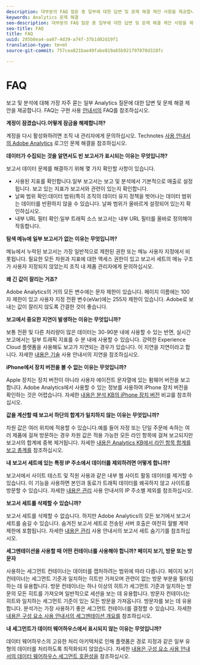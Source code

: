 ```yaml
---
description: 대부분의 FAQ 질문 중 일부에 대한 답변 및 문제 해결 제안 사항을 제공합니다.
keywords: Analytics 문제 해결
seo-description: 대부분의 FAQ 질문 중 일부에 대한 답변 및 문제 해결 제안 사항을 제공합니다.
seo-title: FAQ
title: FAQ
uuid: 285b0ea4-aa07-4d39-a74f-37b1d02d19f1
translation-type: tm+mt
source-git-commit: 757cea821bae49fabe819a65b921797070d328fc

---
```



# FAQ

보고 및 분석에 대해 가장 자주 묻는 일부 Analytics 질문에 대한 답변 및 문제 해결 제안을 제공합니다. FAQ는 구현 사용 [안내서의](/help/implement/faq.md) FAQ를 참조하십시오.

**계정이 잠겼습니다.어떻게 잠금을 해제합니까?**

계정을 다시 활성화하려면 조직 내 관리자에게 문의하십시오. Technotes [사용 안내서의 Adobe Analytics](/help/technotes/troubleshoot-login.md) 로그인 문제 해결을 참조하십시오.

**데이터가 수집되는 것을 알면서도 빈 보고서가 표시되는 이유는 무엇입니까?**

보고서 데이터 문제를 해결하기 위해 몇 가지 확인할 사항이 있습니다.

* 사용된 지표를 확인합니다.일부 보고서는 보고 및 분석에서 기본적으로 매출로 설정됩니다. 보고 있는 지표가 보고서와 관련이 있는지 확인합니다.
* 날짜 범위 확인:데이터 범위(특히 조직의 데이터 유지 정책을 벗어나는 데이터 범위는 데이터를 반환하지 않을 수 있습니다. 날짜 범위가 올바르게 설정되어 있는지 확인하십시오.
* 내부 URL 필터 확인:일부 트래픽 소스 보고서는 내부 URL 필터를 올바로 정의해야 작동합니다.

**탐색 메뉴에 일부 보고서가 없는 이유는 무엇입니까?**

메뉴에서 누락된 보고서는 가장 일반적으로 제한된 권한 또는 메뉴 사용자 지정에서 비롯됩니다. 필요한 모든 차원과 지표에 대한 액세스 권한이 있고 보고서 세트의 메뉴 구조가 사용자 지정되지 않았는지 조직 내 제품 관리자에게 문의하십시오.

**왜 긴 값이 잘리는 거죠?**

Adobe Analytics의 거의 모든 변수에는 문자 제한이 있습니다. 페이지 이름에는 100자 제한이 있고 사용자 지정 전환 변수(eVar)에는 255자 제한이 있습니다. Adobe로 보내는 값이 잘리지 않도록 간결한 것이 좋습니다.

**보고에서 중요한 지연이 발생하는 이유는 무엇입니까?**

보통 전환 및 다른 처리량이 많은 데이터는 30-90분 내에 사용할 수 있는 반면, 실시간 보고에서는 일부 트래픽 지표를 수 분 내에 사용할 수 있습니다. 강력한 Experience Cloud 플랫폼을 사용해도 보고가 지연되는 경우가 있습니다. 이 지연을 지연이라고 합니다. 자세한 [내용은 기술](/help/technotes/latency.md) 사용 안내서의 지연을 참조하십시오.

**iPhone에서 장치 버전을 볼 수 없는 이유는 무엇입니까?**

Apple 장치는 장치 버전이 아니라 사용자 에이전트 문자열에 있는 펌웨어 버전을 보고합니다. Adobe Analytics에서 사용할 수 있는 정보를 사용하여 iPhone 장치 버전을 확인하는 것은 어렵습니다. 자세한 [내용은 분석 KB의 iPhone 장치 버전](https://helpx.adobe.com/analytics/kb/comparing-iphone-device-versions.html) 비교를 참조하십시오.

**값을 계산할 때 보고서 하단의 합계가 일치하지 않는 이유는 무엇입니까?**

차원 값은 여러 위치에 적용할 수 있습니다.예를 들어 자정 또는 단일 주문에 속하는 여러 제품에 걸쳐 방문하는 경우 차원 값은 적용 가능한 모든 라인 항목에 걸쳐 보고되지만 보고서의 합계에 중복 제거됩니다. 자세한 [내용은 Analytics KB에서 라인 항목 합계를 보고 총계를](https://helpx.adobe.com/analytics/kb/sum-line-items-different-from-total.html) 참조하십시오.

**내 보고서 세트에 있는 특정 IP 주소에서 데이터를 제외하려면 어떻게 합니까?**

보고서에서 사이트 테스트 및 직원 사용과 같은 내부 웹 사이트 활동 데이터를 제거할 수 있습니다. 이 기능을 사용하면 본인과 동료가 트래픽 데이터를 왜곡하지 않고 사이트를 방문할 수 있습니다. 자세한 [내용은 관리](/help/admin/admin/exclude-ip.md) 사용 안내서의 IP 주소별 제외를 참조하십시오.

**보고서 세트를 삭제할 수 있습니까?**

보고서 세트를 삭제할 수 없습니다. 하지만 Adobe Analytics의 모든 보기에서 보고서 세트를 숨길 수 있습니다. 숨겨진 보고서 세트로 전송된 서버 호출은 여전히 월별 계약 제한에 포함됩니다. 자세한 [내용은 관리](/help/admin/company/c-hide-report-suites.md) 사용 안내서의 보고서 세트 숨기기를 참조하십시오.

**세그멘테이션을 사용할 때 어떤 컨테이너를 사용해야 합니까? 페이지 보기, 방문 또는 방문자**

사용하는 세그먼트 컨테이너는 데이터를 캡처하려는 범위에 따라 다릅니다. 페이지 보기 컨테이너는 세그먼트 기준과 일치하는 히트만 가져오며 관련이 없는 방문 부분을 필터링하는 데 유용합니다. 방문 컨테이너는 하나 이상의 히트가 세그먼트 기준과 일치하는 방문의 모든 히트를 가져오며 일반적으로 세션을 보는 데 유용합니다. 방문자 컨테이너는 히트와 일치하는 세그먼트 기준이 있는 모든 방문을 가져옵니다. 방문자를 보는 데 유용합니다. 분석가는 가장 사용하기 좋은 세그먼트 컨테이너를 결정할 수 있습니다. 자세한 [내용은 구성 요소 사용 안내서의 세그멘테이션 개요를](/help/components/c-segmentation/seg-overview.md) 참조하십시오.

**내 세그먼트가 데이터 웨어하우스에서 표시되지 않는 이유는 무엇입니까?**

데이터 웨어하우스의 고유한 처리 아키텍처로 인해 플랫폼은 경로 지정과 같은 일부 유형의 데이터를 처리하도록 최적화되지 않았습니다. 자세한 [내용은 구성 요소 사용 안내서의 데이터 웨어하우스 세그먼트 호환성을](/help/components/c-segmentation/seg-reference/seg-compatibility.md) 참조하십시오.

